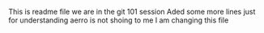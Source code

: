 This is readme file
we are in the git 101 session
Aded some more lines just for understanding
aerro is not shoing to me
I am changing this file
